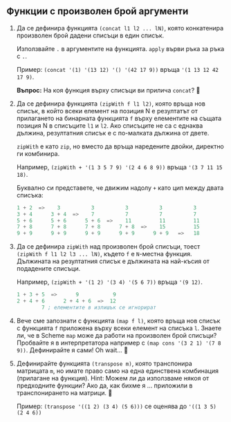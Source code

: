 Функции с произволен брой аргументи
-----------------------------------

1. Да се дефинира функцията `(concat l1 l2 ... lN)`,
която конкатенира произволен брой дадени списъци в един списък.

    Използвайте `.` в аргументите на функцията. `apply` върви ръка за ръка с `.`.

    Пример: `(concat '(1) '(13 12) '() '(42 17 9))` връща `'(1 13 12 42 17 9)`.

    **Въпрос:** На коя функция върху списъци ви прилича `concat`? :thinking:

1. Да се дефинира функцията `(zipWith f l1 l2)`,
която връща нов списък, в който всеки елемент на позиция N
е резултатът от прилагането на бинарната функцията `f`
върху елементите на същата позиция N в списъците `l1` и `l2`.
Ако списъците не са с еднаква дължина, резултатния списък е с по-малката дължина от двете.

   `zipWith` e като `zip`, но вместо да връща наредените двойки, директно ги комбинира.

    Например, `(zipWith + '(1 3 5 7 9) '(2 4 6 8 9))` връща `'(3 7 11 15 18)`.

    Буквално си представете, че движим надолу `+` като цип между двата списъка:

    ```scheme
    1 + 2  =>    3          3          3          3          3
    3 + 4      3 + 4  =>    7          7          7          7
    5 + 6      5 + 6      5 + 6  =>    11         11         11
    7 + 8      7 + 8      7 + 8      7 + 8  =>    15         15
    9 + 9      9 + 9      9 + 9      9 + 9      9 + 9   =>   18
    ```

1. Да се дефинира `zipWith` над произволен брой списъци,
тоест `(zipWith f l1 l2 l3 ... lN)`, където `f` е `N`-местна функция.
Дължината на резултатния списък е дължината на най-късия от подадените списъци.

    Например, `(zipWith + '(1 2) '(3 4) '(5 6 7))` връща `'(9 12)`.

    ```scheme
    1 + 3 + 5  =>      9           9
    2 + 4 + 6      2 + 4 + 6  =>  12
            7 ; елементите в излишък се игнорират
    ```

1. Вече сме запознати с функцията `(map f l)`,
която връща нов списък с функцията `f` приложена върху всеки елемент на списъка `l`.
Знаете ли, че в Scheme `map` може да работи на произволен брой списъци?
Пробвайте я в интерпретатора например с `(map cons '(3 2 1) '(7 8 9))`.
Дефинирайте я сами! Oh wait... :thinking:

1. Дефинирайте функцията `(transpose m)`, която транспонира матрицата `m`,
но имате право само на една единствена комбинация (прилагане на функция).
Hint: Можем ли да използваме някоя от предходните функции? Ако да, как бихме я ... приложили в транспонирането на матрици. :thinking:

    Пример: `(transpose '((1 2) (3 4) (5 6)))` се оценява до `'((1 3 5) (2 4 6))`
